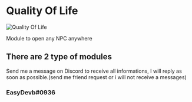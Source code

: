 # Quality Of Life

![Quality Of Life](https://i.imgur.com/mApOaKP.png])


Module to open any NPC anywhere

## There are 2 type of modules

Send me a message on Discord to receive all informations,
I will reply as soon as possible.(send me friend request or i will not receive a messages)

### EasyDevb#0936

